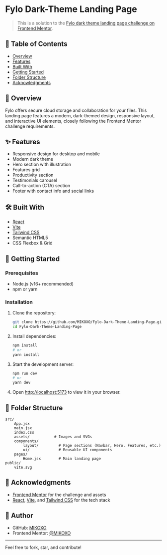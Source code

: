 # Fylo Dark-Theme Landing Page

> This is a solution to the [Fylo dark theme landing page challenge on Frontend Mentor](https://www.frontendmentor.io/challenges/fylo-dark-theme-landing-page-5ca5f2d21e82137ec91a50fd).

## 📝 Table of Contents

- [Overview](#overview)
- [Features](#features)
- [Built With](#built-with)
- [Getting Started](#getting-started)
- [Folder Structure](#folder-structure)
- [Acknowledgments](#acknowledgments)

## 🧐 Overview

Fylo offers secure cloud storage and collaboration for your files. This landing page features a modern, dark-themed design, responsive layout, and interactive UI elements, closely following the Frontend Mentor challenge requirements.

## ✨ Features

- Responsive design for desktop and mobile
- Modern dark theme
- Hero section with illustration
- Features grid
- Productivity section
- Testimonials carousel
- Call-to-action (CTA) section
- Footer with contact info and social links

## 🛠️ Built With

- [React](https://reactjs.org/)
- [Vite](https://vitejs.dev/)
- [Tailwind CSS](https://tailwindcss.com/)
- Semantic HTML5
- CSS Flexbox & Grid

## 🏁 Getting Started

### Prerequisites

- Node.js (v16+ recommended)
- npm or yarn

### Installation

1. Clone the repository:
   ```bash
   git clone https://github.com/MIKOXO/Fylo-Dark-Theme-Landing-Page.git
   cd Fylo-Dark-Theme-Landing-Page
   ```
2. Install dependencies:
   ```bash
   npm install
   # or
   yarn install
   ```
3. Start the development server:
   ```bash
   npm run dev
   # or
   yarn dev
   ```
4. Open [http://localhost:5173](http://localhost:5173) to view it in your browser.

## 📁 Folder Structure

```
src/
	App.jsx
	main.jsx
	index.css
	assets/           # Images and SVGs
	components/
		layout/         # Page sections (Navbar, Hero, Features, etc.)
		ui/             # Reusable UI components
	pages/
		Home.jsx        # Main landing page
public/
	vite.svg
```

## 🙏 Acknowledgments

- [Frontend Mentor](https://www.frontendmentor.io/) for the challenge and assets
- [React](https://reactjs.org/), [Vite](https://vitejs.dev/), and [Tailwind CSS](https://tailwindcss.com/) for the tech stack

## 👤 Author

- GitHub: [MIKOXO](https://github.com/MIKOXO)
- Frontend Mentor: [@MIKOXO](https://www.frontendmentor.io/profile/MIKOXO)

---

Feel free to fork, star, and contribute!
